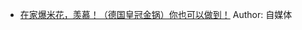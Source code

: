 - [在家爆米花，羡慕！（德国皇冠金锅）你也可以做到！](http://wechatscope.jmsc.hku.hk:8000/html?fn=gh_5d8b2e6b8c20_2018-04-14_2651404750_87vFhAsgQo.y.tar.gz)
Author: 自媒体

